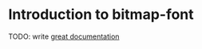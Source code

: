 # Introduction to bitmap-font

TODO: write [great documentation](http://jacobian.org/writing/great-documentation/what-to-write/)
